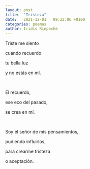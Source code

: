```yaml
---
layout: post
title:  "Tristeza"
date:   2021-12-01   09:22:06 +0100
categories: poemas
author: Iridis Rinpoche
---
```


Triste me siento

cuando recuerdo

tu bella luz

y no estás en mí.

<br>

El recuerdo,

ese eco del pasado,

se crea en mí.

<br>

Soy el señor de mis pensamientos,

pudiendo influirlos,

para crearme tristeza

o aceptación.
